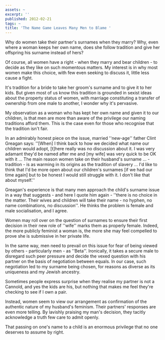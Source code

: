 ```yaml
---
assets: ~
excerpt: ''
published: 2012-02-21
tags: ~
title: 'The Name Game Leaves Many Men to Blame '
---
```

Why do women take their partner's surnames when they marry? Why, even where a woman keeps her own name, does she follow tradition and give her offspring his surname instead of hers?

Of course, all women have a right - when they marry and bear children - to decide as they like on such momentous matters. My interest is in why most women make this choice, with few even seeking to discuss it, little less cause a fight.

It's tradition for a bride to take her groom's surname and to give it to her kids. But given most of us know this tradition is grounded in sexist ideas about the property status of women, with marriage constituting a transfer of ownership from one male to another, I wonder why it's pervasive.

My observation as a woman who has kept her own name and given it to our children, is that men are more than aware of the privilege our naming traditions afford them. This is the case even for those who recognise that the tradition isn't fair.

In an admirably honest piece on the issue, married ''new-age'' father Clint Greagan says: ''[When] I think back to how we decided what name our children would adopt, [t]here really was no discussion about it. I was very adamant they'd be named after me and [my wife] was very quick to be OK with it … The main reason women take on their husband's surname … - tradition - is as warming in its origins as the tradition of slavery … I'd like to think that I'd be more open about our children's surnames [if we had our time again] but to be honest I would still struggle with it. I don't like that about myself.''

Greagan's experience is that many men approach the child's surname issue in a way that suggests - and here I quote him again - ''there is no choice in the matter. Their wives and children will take their name - no hyphen, no name combinations, no discussion''. He thinks the problem is female and male socialisation, and I agree.

Women may roll over on the question of surnames to ensure their first decision in their new role of ''wife'' marks them as properly female. Indeed, the more publicly feminist a woman is, the more she may feel compelled to prove she is submissive in her private life.

In the same way, men need to prevail on this issue for fear of being viewed by others - particularly men - as ''Beta''. Ironically, it takes a secure male to disregard such peer pressure and decide the vexed question with his partner on the basis of negotiation between equals. In our case, such negotiation led to my surname being chosen, for reasons as diverse as its uniqueness and my Jewish ancestry.

Sometimes people express surprise when they realise my partner is not a Cannold, and yes the kids are his, but nothing that makes me feel they're checking to see if I own a pair. 

Instead, women seem to view our arrangement as confirmation of the authentic nature of my husband's feminism. Their partners' responses are even more telling. By lavishly praising my man's decision, they tacitly acknowledge a truth few care to admit openly.

That passing on one's name to a child is an enormous privilege that no one deserves to assume by right.